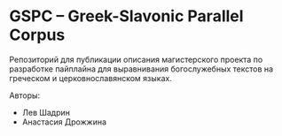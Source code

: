 # GSPC – Greek-Slavonic Parallel Corpus

Репозиторий для публикации описания магистерского проекта по разработке пайплайна для выравнивания богослужебных текстов на греческом и церковнославянском языках.

Авторы:
- Лев Шадрин
- Анастасия Дрожжина
